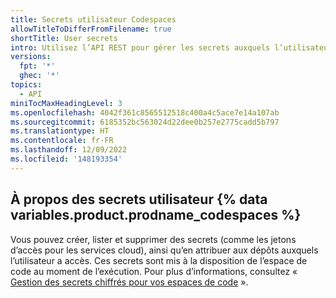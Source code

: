 ```yaml
---
title: Secrets utilisateur Codespaces
allowTitleToDifferFromFilename: true
shortTitle: User secrets
intro: Utilisez l’API REST pour gérer les secrets auxquels l’utilisateur a accès dans un codespace.
versions:
  fpt: '*'
  ghec: '*'
topics:
  - API
miniTocMaxHeadingLevel: 3
ms.openlocfilehash: 4042f361c8565512518c400a4c5ace7e14a107ab
ms.sourcegitcommit: 6185352bc563024d22dee0b257e2775cadd5b797
ms.translationtype: HT
ms.contentlocale: fr-FR
ms.lasthandoff: 12/09/2022
ms.locfileid: '148193354'
---
```

## À propos des secrets utilisateur {% data variables.product.prodname_codespaces %}

Vous pouvez créer, lister et supprimer des secrets (comme les jetons d’accès pour les services cloud), ainsi qu’en attribuer aux dépôts auxquels l’utilisateur a accès. Ces secrets sont mis à la disposition de l’espace de code au moment de l’exécution. Pour plus d’informations, consultez « [Gestion des secrets chiffrés pour vos espaces de code](/codespaces/managing-your-codespaces/managing-encrypted-secrets-for-your-codespaces) ».
